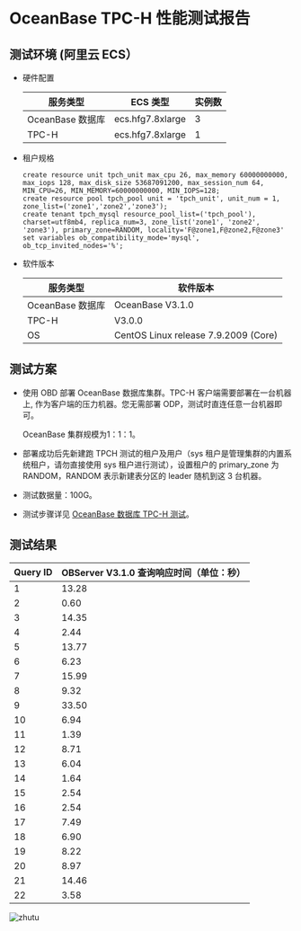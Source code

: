 OceanBase TPC-H 性能测试报告 
===========================================



测试环境 (阿里云 ECS） 
-----------------------------------

* 硬件配置

  

  |     服务类型      |      ECS 类型      | 实例数 |
  |---------------|------------------|-----|
  | OceanBase 数据库 | ecs.hfg7.8xlarge | 3   |
  | TPC-H         | ecs.hfg7.8xlarge | 1   |

  

* 租户规格

  ```unknow
  create resource unit tpch_unit max_cpu 26, max_memory 60000000000, max_iops 128, max_disk_size 53687091200, max_session_num 64, MIN_CPU=26, MIN_MEMORY=60000000000, MIN_IOPS=128;
  create resource pool tpch_pool unit = 'tpch_unit', unit_num = 1, zone_list=('zone1','zone2','zone3');
  create tenant tpch_mysql resource_pool_list=('tpch_pool'), charset=utf8mb4, replica_num=3, zone_list('zone1', 'zone2', 'zone3'), primary_zone=RANDOM, locality='F@zone1,F@zone2,F@zone3' set variables ob_compatibility_mode='mysql', ob_tcp_invited_nodes='%';
  ```

  

* 软件版本

  

  |     服务类型      |                 软件版本                 |
  |---------------|--------------------------------------|
  | OceanBase 数据库 | OceanBase V3.1.0                     |
  | TPC-H         | V3.0.0                               |
  | OS            | CentOS Linux release 7.9.2009 (Core) |

  




测试方案 
-------------------------

* 使用 OBD 部署 OceanBase 数据库集群。TPC-H 客户端需要部署在一台机器上, 作为客户端的压力机器。您无需部署 ODP，测试时直连任意一台机器即可。

  OceanBase 集群规模为1：1：1。
  

* 部署成功后先新建跑 TPCH 测试的租户及用户（sys 租户是管理集群的内置系统租户，请勿直接使用 sys 租户进行测试），设置租户的 primary_zone 为 RANDOM，RANDOM 表示新建表分区的 leader 随机到这 3 台机器。

  

* 测试数据量：100G。

  

* 测试步骤详见 [OceanBase 数据库 TPC-H 测试](1.run-the-tpc-h-benchmark-on-oceanbase-database.md)。

  




测试结果 
-------------------------



| **Query ID** | **OBServer V3.1.0**  **查询响应时间（单位：秒）** |
|--------------|-------------------------------------------------------|
| 1            | 13.28                                                 |
| 2            | 0.60                                                  |
| 3            | 14.35                                                 |
| 4            | 2.44                                                  |
| 5            | 13.77                                                 |
| 6            | 6.23                                                  |
| 7            | 15.99                                                 |
| 8            | 9.32                                                  |
| 9            | 33.50                                                 |
| 10           | 6.94                                                  |
| 11           | 1.39                                                  |
| 12           | 8.71                                                  |
| 13           | 6.04                                                  |
| 14           | 1.64                                                  |
| 15           | 2.54                                                  |
| 16           | 2.54                                                  |
| 17           | 7.49                                                  |
| 18           | 6.90                                                  |
| 19           | 8.22                                                  |
| 20           | 8.97                                                  |
| 21           | 14.46                                                 |
| 22           | 3.58                                                  |



![zhutu](https://help-static-aliyun-doc.aliyuncs.com/assets/img/zh-CN/3102684261/p289736.png)




